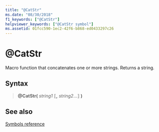 ```yaml
---
title: "@CatStr"
ms.date: "08/30/2018"
f1_keywords: ["@CatStr"]
helpviewer_keywords: ["@CatStr symbol"]
ms.assetid: 01fcc590-1ec2-42f6-b868-ed0433297c26
---
```

# \@CatStr

Macro function that concatenates one or more strings. Returns a string.

## Syntax

> **\@CatStr(** *string1* ⟦__,__ *string2*...⟧ **)**

## See also

[Symbols reference](symbols-reference.md)
